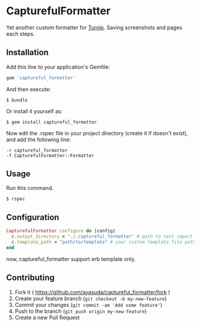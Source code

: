# CapturefulFormatter

Yet another custom formatter for [Turnip](https://github.com/jnicklas/turnip). Saving screenshots and pages each steps.

## Installation

Add this line to your application's Gemfile:

```ruby
gem 'captureful_formatter'
```

And then execute:

    $ bundle

Or install it yourself as:

    $ gem install captureful_formatter

Now edit the .rspec file in your project directory (create it if doesn't exist), and add the following line:

    -r captureful_formatter
    -f CapturefulFormatter::Formatter

## Usage

Run this command.

    $ rspec

## Configuration

```ruby
CapturefulFormatter.configure do |config|
  c.output_directory = "./.captureful_formatter" # path to test report outputed.
  c.template_path = "path/to/template" # your custom template file path.
end
```

now, captureful_formatter support erb template only.

## Contributing

1. Fork it ( https://github.com/ayasuda/captureful_formatter/fork )
2. Create your feature branch (`git checkout -b my-new-feature`)
3. Commit your changes (`git commit -am 'Add some feature'`)
4. Push to the branch (`git push origin my-new-feature`)
5. Create a new Pull Request
